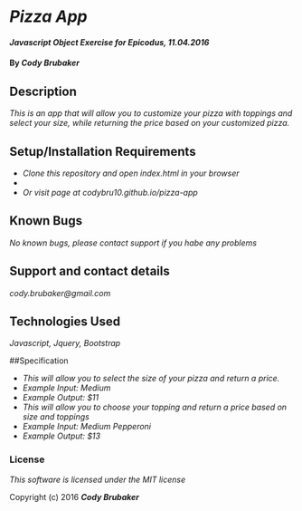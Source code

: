 # _Pizza App_

#### _Javascript Object Exercise for Epicodus, 11.04.2016_

#### By _**Cody Brubaker**_

## Description

_This is an app that will allow you to customize your pizza with toppings and select your size, while returning the price based on your customized pizza._

## Setup/Installation Requirements

* _Clone this repository and open index.html in your browser_
*
* _Or visit page at codybru10.github.io/pizza-app_


## Known Bugs

_No known bugs, please contact support if you habe any problems_

## Support and contact details

_cody.brubaker@gmail.com_

## Technologies Used

_Javascript, Jquery, Bootstrap_

##Specification

* _This will allow you to select the size of your pizza and return a price._
* _Example Input: Medium_
* _Example Output: $11_
* _This will allow you to choose your topping and return a price based on size and toppings_
* _Example Input: Medium Pepperoni_
* _Example Output: $13_

### License

*This software is licensed under the MIT license*

Copyright (c) 2016 **_Cody Brubaker_**
